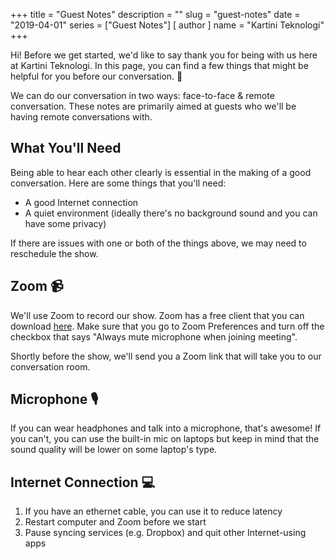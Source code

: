 +++
title = "Guest Notes"
description = ""
slug = "guest-notes"
date = "2019-04-01"
series = ["Guest Notes"]
[ author ]
  name = "Kartini Teknologi"
+++

Hi! Before we get started, we'd like to say thank you for being with us here at Kartini Teknologi. In this page, you can find a few things that might be helpful for you before our conversation. 🙌

We can do our conversation in two ways: face-to-face & remote conversation. These notes are primarily aimed at guests who we'll be having remote conversations with.

## What You'll Need

Being able to hear each other clearly is essential in the making of a good conversation. Here are some things that you'll need:

- A good Internet connection
- A quiet environment (ideally there's no background sound and you can have some privacy)

If there are issues with one or both of the things above, we may need to reschedule the show.

## Zoom 📹

We'll use Zoom to record our show. Zoom has a free client that you can download [here](https://zoom.us/download). Make sure that you go to Zoom Preferences and turn off the checkbox that says "Always mute microphone when joining meeting".

Shortly before the show, we'll send you a Zoom link that will take you to our conversation room.

## Microphone 🎙️

If you can wear headphones and talk into a microphone, that's awesome! If you can't, you can use the built-in mic on laptops but keep in mind that the sound quality will be lower on some laptop's type.

## Internet Connection 💻

1. If you have an ethernet cable, you can use it to reduce latency
2. Restart computer and Zoom before we start
3. Pause syncing services (e.g. Dropbox) and quit other Internet-using apps
